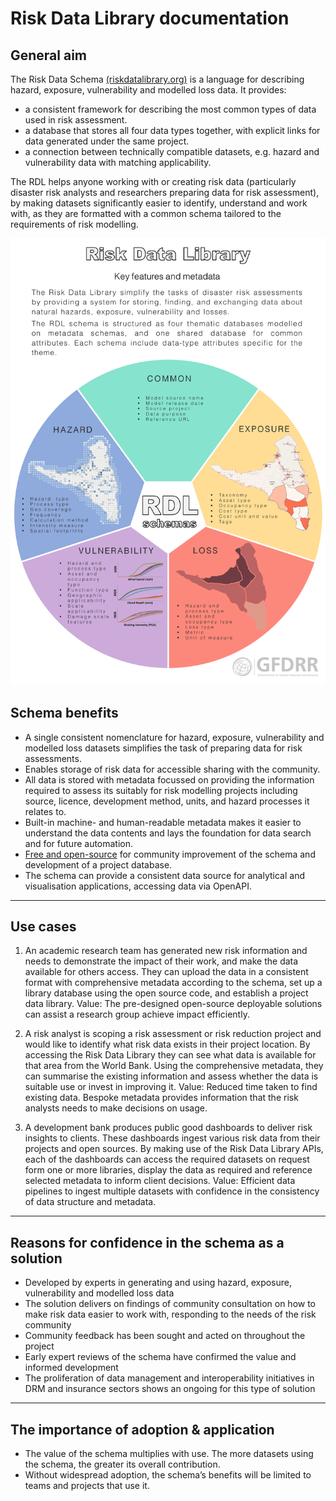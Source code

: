 # Risk Data Library documentation
## General aim

The Risk Data Schema [(riskdatalibrary.org)](http://riskdatalibrary.org) is a language for describing hazard, exposure, vulnerability and modelled loss data. It provides:

- a consistent framework for describing the most common types of data used in risk assessment.
- a database that stores all four data types together, with explicit links for data generated under the same project.
- a connection between technically compatible datasets, e.g. hazard and vulnerability data with matching applicability.

The RDL helps anyone working with or creating risk data (particularly disaster risk analysts and researchers preparing data for risk assessment), by making datasets significantly easier to identify, understand and work with, as they are formatted with a common schema tailored to the requirements of risk modelling.

![Screenshot](img/RDL_diagram.png)

## Schema benefits
- A single consistent nomenclature for hazard, exposure, vulnerability and modelled loss datasets simplifies the task of preparing data for risk assessments.
- Enables storage of risk data for accessible sharing with the community.
- All data is stored with metadata focussed on providing the information required to assess its suitably for risk modelling projects including source, licence, development method, units, and hazard processes it relates to.
- Built-in machine- and human-readable metadata makes it easier to understand the data contents and lays the foundation for data search and for future automation.
- [Free and open-source](https://github.com/GFDRR/rdl-data/) for community improvement of the schema and development of a project database.
- The schema can provide a consistent data source for analytical and visualisation applications, accessing data via OpenAPI.

---

## Use cases
1. An academic research team has generated new risk information and needs to demonstrate the impact of their work, and make the data available for others access. They can upload the data in a consistent format with comprehensive metadata according to the schema, set up a library database using the open source code, and establish a project data library. Value: The pre-designed open-source deployable solutions can assist a research group achieve impact efficiently.

2. A risk analyst is scoping a risk assessment or risk reduction project and would like to identify what risk data exists in their project location. By accessing the Risk Data Library they can see what data is available for that area from the World Bank. Using the comprehensive metadata, they can summarise the existing information and assess whether the data is suitable use or invest in improving it. Value: Reduced time taken to find existing data. Bespoke metadata provides information that the risk analysts needs to make decisions on usage.

3. A development bank produces public good dashboards to deliver risk insights to clients. These dashboards ingest various risk data from their projects and open sources. By making use of the Risk Data Library APIs, each of the dashboards can access the required datasets on request form one or more libraries, display the data as required and reference selected metadata to inform client decisions. Value: Efficient data pipelines to ingest multiple datasets with confidence in the consistency of data structure and metadata.

---

## Reasons for confidence in the schema as a solution

- Developed by experts in generating and using hazard, exposure, vulnerability and modelled loss data
- The solution delivers on findings of community consultation on how to make risk data easier to work with, responding to the needs of the risk community
- Community feedback has been sought and acted on throughout the project
- Early expert reviews of the schema have confirmed the value and informed development
- The proliferation of data management and interoperability initiatives in DRM and insurance sectors shows an ongoing for this type of solution


---

## The importance of adoption & application
- The value of the schema multiplies with use. The more datasets using the schema, the greater its overall contribution.
- Without widespread adoption, the schema’s benefits will be limited to teams and projects that use it.